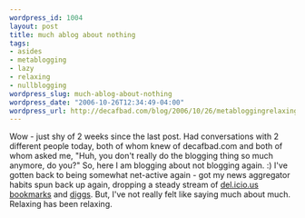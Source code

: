 ```yaml
--- 
wordpress_id: 1004
layout: post
title: much ablog about nothing
tags: 
- asides
- metablogging
- lazy
- relaxing
- nullblogging
wordpress_slug: much-ablog-about-nothing
wordpress_date: "2006-10-26T12:34:49-04:00"
wordpress_url: http://decafbad.com/blog/2006/10/26/metabloggingrelaxing
---
```

Wow - just shy of 2 weeks since the last post.  Had conversations with 2 different people today, both of whom knew of decafbad.com and both of whom asked me, "Huh, you don't really do the blogging thing so much anymore, do you?"  So, here I am blogging about not blogging again.  :) I've gotten back to being somewhat net-active again - got my news aggregator habits spun back up again, dropping a steady stream of [del.icio.us bookmarks][db] and 
[diggs][dg].  But, I've not really felt like saying much about much.  Relaxing has been relaxing.

[dg]: http://digg.com/users/deusx/dugg
[db]: http://del.icio.us/deusx
